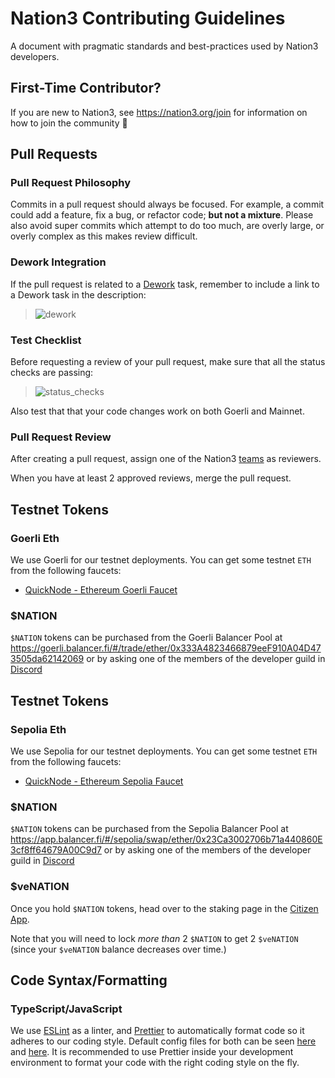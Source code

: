 # Nation3 Contributing Guidelines

A document with pragmatic standards and best-practices used by Nation3 developers.

## First-Time Contributor?

If you are new to Nation3, see https://nation3.org/join for information on how to join the community 💚

## Pull Requests

### Pull Request Philosophy

Commits in a pull request should always be focused. For example, a commit could add a feature, fix a bug, or refactor code; **but not a mixture**. Please also avoid super commits which attempt to do too much, are overly large, or overly complex as this makes review difficult.

### Dework Integration

If the pull request is related to a [Dework](https://app.dework.xyz/nation3) task, remember to include a link to a Dework task in the description:

> ![dework](https://user-images.githubusercontent.com/95955389/188814985-4208bc7a-a8aa-4f61-a31e-2c6cb7c3249f.png)

### Test Checklist

Before requesting a review of your pull request, make sure that all the status checks are passing:

> ![status_checks](https://user-images.githubusercontent.com/95955389/188814554-191fe7c0-d99a-4b9c-b30b-9e6a5b04b5af.png)

Also test that that your code changes work on both Goerli and Mainnet.

### Pull Request Review

After creating a pull request, assign one of the Nation3 [teams](https://github.com/orgs/nation3/teams) as reviewers.

When you have at least 2 approved reviews, merge the pull request.

## Testnet Tokens

### Goerli Eth

We use Goerli for our testnet deployments. You can get some testnet `ETH` from the following faucets:

- [QuickNode - Ethereum Goerli Faucet](https://faucet.quicknode.com/ethereum/goerli)

### $NATION

`$NATION` tokens can be purchased from the Goerli Balancer Pool at https://goerli.balancer.fi/#/trade/ether/0x333A4823466879eeF910A04D473505da62142069 or by asking one of the members of the developer guild in [Discord](https://discord.gg/nation3)

## Testnet Tokens

### Sepolia Eth

We use Sepolia for our testnet deployments. You can get some testnet `ETH` from the following faucets:

- [QuickNode - Ethereum Sepolia Faucet](https://faucet.quicknode.com/ethereum/sepolia)

### $NATION

`$NATION` tokens can be purchased from the Sepolia Balancer Pool at https://app.balancer.fi/#/sepolia/swap/ether/0x23Ca3002706b71a440860E3cf8ff64679A00C9d7 or by asking one of the members of the developer guild in [Discord](https://discord.gg/nation3)

### $veNATION

Once you hold `$NATION` tokens, head over to the staking page in the [Citizen App](https://app.nation3.org/lock).

Note that you will need to lock _more than_ 2 `$NATION` to get 2 `$veNATION` (since your `$veNATION` balance decreases over time.)

## Code Syntax/Formatting

### TypeScript/JavaScript

We use [ESLint](https://eslint.org) as a linter, and [Prettier](https://prettier.io) to automatically format code so it adheres to our coding style.
Default config files for both can be seen [here](https://github.com/nation3/app/blob/main/ui/.eslintrc) and [here](https://github.com/nation3/app/blob/main/ui/.prettierrc.json). It is recommended to use Prettier inside your development environment to format your code with the right coding style on the fly.
